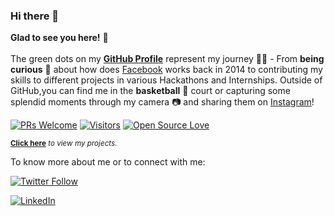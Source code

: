 ### Hi there 👋
**Glad to see you here!** :star_struck: <br><br>
 The green dots on my [**GitHub Profile**](https://github.com/AdityaRajSingh?tab=repositories) represent my journey :running_man: - From **being curious** :thinking: about how does [Facebook](https://www.facebook.com/adi4adityaraj/) works back in 2014 to contributing my skills to different projects in various Hackathons and Internships. Outside of GitHub,you can find me in the **basketball** :basketball: court or capturing some splendid moments through my camera :camera: and sharing them on [Instagram](https://www.instagram.com/adityarajsingh.ars/)! 

[![PRs Welcome](https://img.shields.io/badge/PRs-welcome-brightgreen.svg?style=flat&logo=github)](https://github.com/AdityaRajSingh)
 [![Visitors](https://visitor-badge.glitch.me/badge?page_id=AdityaRajSingh.visitor-badge)](https://github.com/AdityaRajSingh) [![Open Source Love](https://badges.frapsoft.com/os/v2/open-source.svg?v=103)](https://github.com/AdityaRajSingh)




<sup>**[Click here](https://adityarajsingh.github.io)** *to view my projects.</sup>*

To know more about me or to connect with me:
<br>

[![Twitter Follow](https://img.shields.io/twitter/follow/adityarajsingh_?style=social)](https://twitter.com/adityarajsingh_)

<a href="https://www.linkedin.com/in/adityaraj-singh" target="_blank"><img src="https://img.shields.io/badge/LinkedIn-%230077B5.svg?&style=flat-square&logo=linkedin&logoColor=white" alt="LinkedIn"></a>
<!-- <a href="https://twitter.com/adityarajsingh_" target="_blank"><img src="https://img.shields.io/badge/Twitter-%230077B5.svg?&style=flat-square&logo=twitter&logoColor=white" alt="Twitter"></a>
<a href="https://www.instagram.com/adityarajsingh.ars" target="_blank"><img src="https://img.shields.io/badge/Instagram-%23E4405F.svg?&style=flat-square&logo=instagram&logoColor=white" alt="Instagram"></a> -->




<!--
**AdityaRajSingh/AdityaRajSingh** is a ✨ _special_ ✨ repository because its `README.md` (this file) appears on your GitHub profile.

Here are some ideas to get you started:

- 🔭 I’m currently working on ...
- 🌱 I’m currently learning ...
- 👯 I’m looking to collaborate on ...
- 🤔 I’m looking for help with ...
- 💬 Ask me about ...
- 📫 How to reach me: ...
- 😄 Pronouns: ...
- ⚡ Fun fact: ...
-->